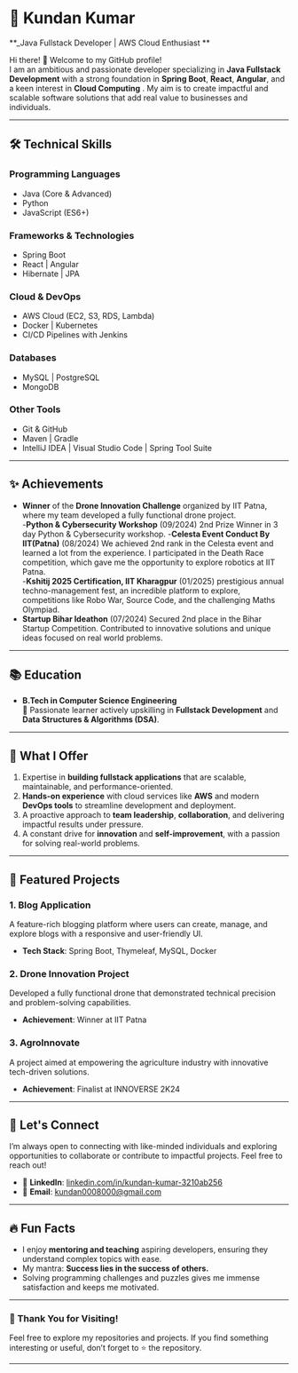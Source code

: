 # 🌟 Kundan Kumar 

**_Java Fullstack Developer | AWS Cloud Enthusiast **  

Hi there! 👋 Welcome to my GitHub profile!  
I am an ambitious and passionate developer specializing in **Java Fullstack Development** with a strong foundation in **Spring Boot**, **React**, **Angular**, and a keen interest in **Cloud Computing** . My aim is to create impactful and scalable software solutions that add real value to businesses and individuals.  

---

## 🛠️ Technical Skills  

### **Programming Languages**  
- Java (Core & Advanced)  
- Python  
- JavaScript (ES6+)  

### **Frameworks & Technologies**  
- Spring Boot  
- React | Angular  
- Hibernate | JPA   

### **Cloud & DevOps**  
- AWS Cloud (EC2, S3, RDS, Lambda)  
- Docker | Kubernetes  
- CI/CD Pipelines with Jenkins  

### **Databases**  
- MySQL | PostgreSQL  
- MongoDB  

### **Other Tools**  
- Git & GitHub  
- Maven | Gradle  
- IntelliJ IDEA | Visual Studio Code | Spring Tool Suite

---

## ✨ Achievements  

- **Winner** of the **Drone Innovation Challenge** organized by IIT Patna, where my team developed a fully functional drone project.  
-**Python & Cybersecurity Workshop** (09/2024) 
2nd Prize Winner in 3 day Python & Cybersecurity workshop.
-**Celesta Event Conduct By IIT(Patna)** (08/2024) 
We achieved 2nd rank in the Celesta event and learned a lot from the
 experience. I participated in the Death Race competition, which gave me
 the opportunity to explore robotics at IIT Patna.  
-**Kshitij 2025 Certification, IIT Kharagpur** (01/2025) 
prestigious annual techno-management fest, an incredible platform to
 explore, competitions like Robo War, Source Code, and the challenging
 Maths Olympiad.   
- **Startup Bihar Ideathon** (07/2024) 
Secured 2nd place in the Bihar Startup Competition. Contributed to
 innovative solutions and unique ideas focused on real world problems.   

---

## 📚 Education  

- **B.Tech in Computer Science Engineering**   
  🌟 Passionate learner actively upskilling in **Fullstack Development** and **Data Structures & Algorithms (DSA)**.  

---

## 🌟 What I Offer  

1. Expertise in **building fullstack applications** that are scalable, maintainable, and performance-oriented.  
2. **Hands-on experience** with cloud services like **AWS** and modern **DevOps tools** to streamline development and deployment.  
3. A proactive approach to **team leadership**, **collaboration**, and delivering impactful results under pressure.  
4. A constant drive for **innovation** and **self-improvement**, with a passion for solving real-world problems.  

---

## 📂 Featured Projects  

### **1. Blog Application**  
A feature-rich blogging platform where users can create, manage, and explore blogs with a responsive and user-friendly UI.  
- **Tech Stack**: Spring Boot, Thymeleaf, MySQL, Docker   

### **2. Drone Innovation Project**  
Developed a fully functional drone that demonstrated technical precision and problem-solving capabilities.  
- **Achievement**: Winner at IIT Patna  

### **3. AgroInnovate**  
A project aimed at empowering the agriculture industry with innovative tech-driven solutions.  
- **Achievement**: Finalist at INNOVERSE 2K24  

---

## 🤝 Let's Connect  

I’m always open to connecting with like-minded individuals and exploring opportunities to collaborate or contribute to impactful projects. Feel free to reach out!  

<!--- - 🌐 **Portfolio**: [Your Portfolio Link](#)  --->
- 💼 **LinkedIn**: [linkedin.com/in/kundan-kumar-3210ab256](https://www.linkedin.com/in/kundan-kumar-3210ab256)   
- 📧 **Email**: [kundan0008000@gmail.com](mailTo:kundan0008000@gmail.com)  

---

## 🔥 Fun Facts  

- I enjoy **mentoring and teaching** aspiring developers, ensuring they understand complex topics with ease.  
- My mantra: **Success lies in the success of others.**  
- Solving programming challenges and puzzles gives me immense satisfaction and keeps me motivated.  

---

### 📌 Thank You for Visiting!  

Feel free to explore my repositories and projects. If you find something interesting or useful, don’t forget to ⭐ the repository.  

--- 

<!---
Programmer-govind/Programmer-govind is a ✨ special ✨ repository because its `README.md` (this file) appears on your GitHub profile.
You can click the Preview link to take a look at your changes.
--->

